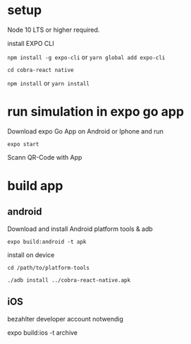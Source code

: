 # setup


Node 10 LTS or higher required.

install EXPO CLI

`npm install -g expo-cli`
or
`yarn global add expo-cli`


`cd cobra-react native`


`npm install`
or
`yarn install`




# run simulation in expo go app

Download expo Go App on Android or Iphone and run

`expo start`
 
 Scann QR-Code with App


# build app

## android

Download and install Android platform tools & adb


`expo build:android -t apk`

install on device


`cd /path/to/platform-tools`

`./adb install ../cobra-react-native.apk`




## iOS

bezahlter developer account notwendig

expo build:ios -t archive